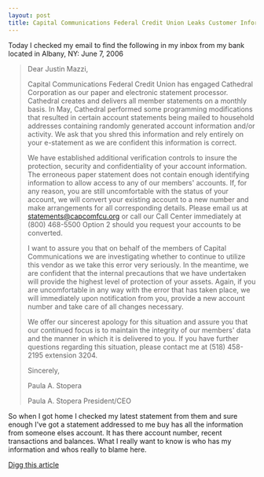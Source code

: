 ```yaml
--- 
layout: post
title: Capital Communications Federal Credit Union Leaks Customer Information
---
```

Today I checked my email to find the following in my inbox from my bank located in Albany, NY:
June 7, 2006

>Dear Justin Mazzi,
>
>Capital Communications Federal Credit Union has engaged Cathedral Corporation as our paper and electronic statement processor. Cathedral creates and delivers all member statements on a monthly basis. In May, Cathedral performed some programming modifications that resulted in certain account statements being mailed to household addresses containing randomly generated account information and/or activity. We ask that you shred this information and rely entirely on your e-statement as we are confident this information is correct.
>
>We have established additional verification controls to insure the protection, security and confidentiality of your account information. The erroneous paper statement does not contain enough identifying information to allow access to any of our members' accounts. If, for any reason, you are still uncomfortable with the status of your account, we will convert your existing account to a new number and make arrangements for all corresponding details. Please email us at statements@capcomfcu.org or call our Call Center immediately at (800) 468-5500 Option 2 should you request your accounts to be converted.
>
>I want to assure you that on behalf of the members of Capital Communications we are investigating whether to continue to utilize this vendor as we take this error very seriously. In the meantime, we are confident that the internal precautions that we have undertaken will provide the highest level of protection of your assets. Again, if you are uncomfortable in any way with the error that has taken place, we will immediately upon notification from you, provide a new account number and take care of all changes necessary.
>
>We offer our sincerest apology for this situation and assure you that our continued focus is to maintain the integrity of our members' data and the manner in which it is delivered to you. If you have further questions regarding this situation, please contact me at (518) 458-2195 extension 3204.
>
>Sincerely,
>
>Paula A. Stopera
>
>Paula A. Stopera
>President/CEO
>
So when I got home I checked my latest statement from them and sure enough I've got a statement addressed to me buy has all the information from someone elses account. It has there account number, recent transactions and balances. What I really want to know is who has my information and whos really to blame here.

[Digg this article](http://digg.com/security/CapCom_Federal_Credit_Union_Leaks_Customer_Information)
